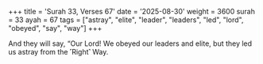 +++
title = 'Surah 33, Verses 67'
date = '2025-08-30'
weight = 3600
surah = 33
ayah = 67
tags = ["astray", "elite", "leader", "leaders", "led", "lord", "obeyed", "say", "way"]
+++

And they will say, “Our Lord! We obeyed our leaders and elite, but they led us astray from the ˹Right˺ Way.